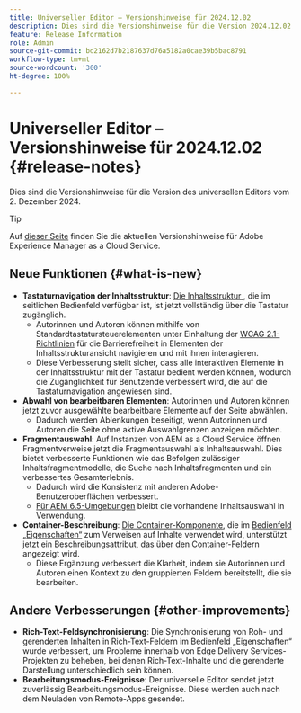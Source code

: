 ```yaml
---
title: Universeller Editor – Versionshinweise für 2024.12.02
description: Dies sind die Versionshinweise für die Version 2024.12.02 des universellen Editors.
feature: Release Information
role: Admin
source-git-commit: bd2162d7b2187637d76a5182a0cae39b5bac8791
workflow-type: tm+mt
source-wordcount: '300'
ht-degree: 100%

---
```



# Universeller Editor – Versionshinweise für 2024.12.02 {#release-notes}

Dies sind die Versionshinweise für die Version des universellen Editors vom 2. Dezember 2024.

>[!TIP]
>
>Auf [dieser Seite](/help/release-notes/release-notes-cloud/release-notes-current.md) finden Sie die aktuellen Versionshinweise für Adobe Experience Manager as a Cloud Service.

## Neue Funktionen {#what-is-new}

* **Tastaturnavigation der Inhaltsstruktur**: [Die Inhaltsstruktur ](/help/sites-cloud/authoring/universal-editor/navigation.md#content-tree-mode), die im seitlichen Bedienfeld verfügbar ist, ist jetzt vollständig über die Tastatur zugänglich.
   * Autorinnen und Autoren können mithilfe von Standardtastatursteuerelementen unter Einhaltung der [WCAG 2.1-Richtlinien](/help/sites-cloud/authoring/page-editor/accessible-content.md) für die Barrierefreiheit in Elementen der Inhaltsstrukturansicht navigieren und mit ihnen interagieren.
   * Diese Verbesserung stellt sicher, dass alle interaktiven Elemente in der Inhaltsstruktur mit der Tastatur bedient werden können, wodurch die Zugänglichkeit für Benutzende verbessert wird, die auf die Tastaturnavigation angewiesen sind.
* **Abwahl von bearbeitbaren Elementen**: Autorinnen und Autoren können jetzt zuvor ausgewählte bearbeitbare Elemente auf der Seite abwählen.
   * Dadurch werden Ablenkungen beseitigt, wenn Autorinnen und Autoren die Seite ohne aktive Auswahlgrenzen anzeigen möchten.
* **Fragmentauswahl**: Auf Instanzen von AEM as a Cloud Service öffnen Fragmentverweise jetzt die Fragmentauswahl als Inhaltsauswahl. Dies bietet verbesserte Funktionen wie das Befolgen zulässiger Inhaltsfragmentmodelle, die Suche nach Inhaltsfragmenten und ein verbessertes Gesamterlebnis.
   * Dadurch wird die Konsistenz mit anderen Adobe-Benutzeroberflächen verbessert.
   * [Für AEM 6.5-Umgebungen](https://experienceleague.adobe.com/de/docs/experience-manager-65/content/implementing/developing/headless/universal-editor/introduction) bleibt die vorhandene Inhaltsauswahl in Verwendung.
* **Container-Beschreibung**: [Die Container-Komponente](/help/implementing/universal-editor/field-types.md#container), die im [Bedienfeld „Eigenschaften“](/help/sites-cloud/authoring/universal-editor/navigation.md#properties-panel-properties-rail) zum Verweisen auf Inhalte verwendet wird, unterstützt jetzt ein Beschreibungsattribut, das über den Container-Feldern angezeigt wird.
   * Diese Ergänzung verbessert die Klarheit, indem sie Autorinnen und Autoren einen Kontext zu den gruppierten Feldern bereitstellt, die sie bearbeiten.

## Andere Verbesserungen {#other-improvements}

* **Rich-Text-Feldsynchronisierung**: Die Synchronisierung von Roh- und gerenderten Inhalten in Rich-Text-Feldern im Bedienfeld „Eigenschaften“ wurde verbessert, um Probleme innerhalb von Edge Delivery Services-Projekten zu beheben, bei denen Rich-Text-Inhalte und die gerenderte Darstellung unterschiedlich sein können.
* **Bearbeitungsmodus-Ereignisse**: Der universelle Editor sendet jetzt zuverlässig Bearbeitungsmodus-Ereignisse. Diese werden auch nach dem Neuladen von Remote-Apps gesendet.
